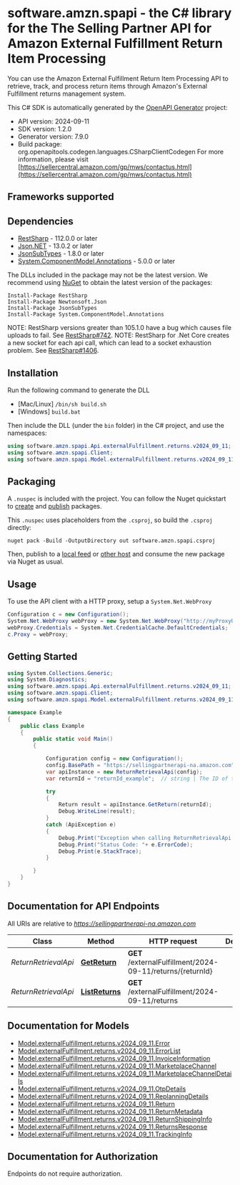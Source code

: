 # software.amzn.spapi - the C# library for the The Selling Partner API for Amazon External Fulfillment Return Item Processing

You can use the Amazon External Fulfillment Return Item Processing API to retrieve, track, and process return items through Amazon's External Fulfillment returns management system.

This C# SDK is automatically generated by the [OpenAPI Generator](https://openapi-generator.tech) project:

- API version: 2024-09-11
- SDK version: 1.2.0
- Generator version: 7.9.0
- Build package: org.openapitools.codegen.languages.CSharpClientCodegen
    For more information, please visit [https://sellercentral.amazon.com/gp/mws/contactus.html](https://sellercentral.amazon.com/gp/mws/contactus.html)

<a id="frameworks-supported"></a>
## Frameworks supported

<a id="dependencies"></a>
## Dependencies

- [RestSharp](https://www.nuget.org/packages/RestSharp) - 112.0.0 or later
- [Json.NET](https://www.nuget.org/packages/Newtonsoft.Json/) - 13.0.2 or later
- [JsonSubTypes](https://www.nuget.org/packages/JsonSubTypes/) - 1.8.0 or later
- [System.ComponentModel.Annotations](https://www.nuget.org/packages/System.ComponentModel.Annotations) - 5.0.0 or later

The DLLs included in the package may not be the latest version. We recommend using [NuGet](https://docs.nuget.org/consume/installing-nuget) to obtain the latest version of the packages:
```
Install-Package RestSharp
Install-Package Newtonsoft.Json
Install-Package JsonSubTypes
Install-Package System.ComponentModel.Annotations
```

NOTE: RestSharp versions greater than 105.1.0 have a bug which causes file uploads to fail. See [RestSharp#742](https://github.com/restsharp/RestSharp/issues/742).
NOTE: RestSharp for .Net Core creates a new socket for each api call, which can lead to a socket exhaustion problem. See [RestSharp#1406](https://github.com/restsharp/RestSharp/issues/1406).

<a id="installation"></a>
## Installation
Run the following command to generate the DLL
- [Mac/Linux] `/bin/sh build.sh`
- [Windows] `build.bat`

Then include the DLL (under the `bin` folder) in the C# project, and use the namespaces:
```csharp
using software.amzn.spapi.Api.externalFulfillment.returns.v2024_09_11;
using software.amzn.spapi.Client;
using software.amzn.spapi.Model.externalFulfillment.returns.v2024_09_11;
```
<a id="packaging"></a>
## Packaging

A `.nuspec` is included with the project. You can follow the Nuget quickstart to [create](https://docs.microsoft.com/en-us/nuget/quickstart/create-and-publish-a-package#create-the-package) and [publish](https://docs.microsoft.com/en-us/nuget/quickstart/create-and-publish-a-package#publish-the-package) packages.

This `.nuspec` uses placeholders from the `.csproj`, so build the `.csproj` directly:

```
nuget pack -Build -OutputDirectory out software.amzn.spapi.csproj
```

Then, publish to a [local feed](https://docs.microsoft.com/en-us/nuget/hosting-packages/local-feeds) or [other host](https://docs.microsoft.com/en-us/nuget/hosting-packages/overview) and consume the new package via Nuget as usual.

<a id="usage"></a>
## Usage

To use the API client with a HTTP proxy, setup a `System.Net.WebProxy`
```csharp
Configuration c = new Configuration();
System.Net.WebProxy webProxy = new System.Net.WebProxy("http://myProxyUrl:80/");
webProxy.Credentials = System.Net.CredentialCache.DefaultCredentials;
c.Proxy = webProxy;
```

<a id="getting-started"></a>
## Getting Started

```csharp
using System.Collections.Generic;
using System.Diagnostics;
using software.amzn.spapi.Api.externalFulfillment.returns.v2024_09_11;
using software.amzn.spapi.Client;
using software.amzn.spapi.Model.externalFulfillment.returns.v2024_09_11;

namespace Example
{
    public class Example
    {
        public static void Main()
        {

            Configuration config = new Configuration();
            config.BasePath = "https://sellingpartnerapi-na.amazon.com";
            var apiInstance = new ReturnRetrievalApi(config);
            var returnId = "returnId_example";  // string | The ID of the return item you want.

            try
            {
                Return result = apiInstance.GetReturn(returnId);
                Debug.WriteLine(result);
            }
            catch (ApiException e)
            {
                Debug.Print("Exception when calling ReturnRetrievalApi.GetReturn: " + e.Message );
                Debug.Print("Status Code: "+ e.ErrorCode);
                Debug.Print(e.StackTrace);
            }

        }
    }
}
```

<a id="documentation-for-api-endpoints"></a>
## Documentation for API Endpoints

All URIs are relative to *https://sellingpartnerapi-na.amazon.com*

Class | Method | HTTP request | Description
------------ | ------------- | ------------- | -------------
*ReturnRetrievalApi* | [**GetReturn**](docs/ReturnRetrievalApi.md#getreturn) | **GET** /externalFulfillment/2024-09-11/returns/{returnId} | 
*ReturnRetrievalApi* | [**ListReturns**](docs/ReturnRetrievalApi.md#listreturns) | **GET** /externalFulfillment/2024-09-11/returns | 


<a id="documentation-for-models"></a>
## Documentation for Models

 - [Model.externalFulfillment.returns.v2024_09_11.Error](docs/Error.md)
 - [Model.externalFulfillment.returns.v2024_09_11.ErrorList](docs/ErrorList.md)
 - [Model.externalFulfillment.returns.v2024_09_11.InvoiceInformation](docs/InvoiceInformation.md)
 - [Model.externalFulfillment.returns.v2024_09_11.MarketplaceChannel](docs/MarketplaceChannel.md)
 - [Model.externalFulfillment.returns.v2024_09_11.MarketplaceChannelDetails](docs/MarketplaceChannelDetails.md)
 - [Model.externalFulfillment.returns.v2024_09_11.OtpDetails](docs/OtpDetails.md)
 - [Model.externalFulfillment.returns.v2024_09_11.ReplanningDetails](docs/ReplanningDetails.md)
 - [Model.externalFulfillment.returns.v2024_09_11.Return](docs/Return.md)
 - [Model.externalFulfillment.returns.v2024_09_11.ReturnMetadata](docs/ReturnMetadata.md)
 - [Model.externalFulfillment.returns.v2024_09_11.ReturnShippingInfo](docs/ReturnShippingInfo.md)
 - [Model.externalFulfillment.returns.v2024_09_11.ReturnsResponse](docs/ReturnsResponse.md)
 - [Model.externalFulfillment.returns.v2024_09_11.TrackingInfo](docs/TrackingInfo.md)


<a id="documentation-for-authorization"></a>
## Documentation for Authorization

Endpoints do not require authorization.

